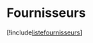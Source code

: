 # Fournisseurs

[!include[listefournisseurs](fournisseurs.listefournisseurs.autogen.md)]

























